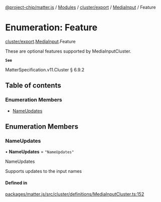 [@project-chip/matter.js](../README.md) / [Modules](../modules.md) / [cluster/export](../modules/cluster_export.md) / [MediaInput](../modules/cluster_export.MediaInput.md) / Feature

# Enumeration: Feature

[cluster/export](../modules/cluster_export.md).[MediaInput](../modules/cluster_export.MediaInput.md).Feature

These are optional features supported by MediaInputCluster.

**`See`**

MatterSpecification.v11.Cluster § 6.9.2

## Table of contents

### Enumeration Members

- [NameUpdates](cluster_export.MediaInput.Feature.md#nameupdates)

## Enumeration Members

### NameUpdates

• **NameUpdates** = ``"NameUpdates"``

NameUpdates

Supports updates to the input names

#### Defined in

[packages/matter.js/src/cluster/definitions/MediaInputCluster.ts:152](https://github.com/project-chip/matter.js/blob/c0d55745d5279e16fdfaa7d2c564daa31e19c627/packages/matter.js/src/cluster/definitions/MediaInputCluster.ts#L152)

